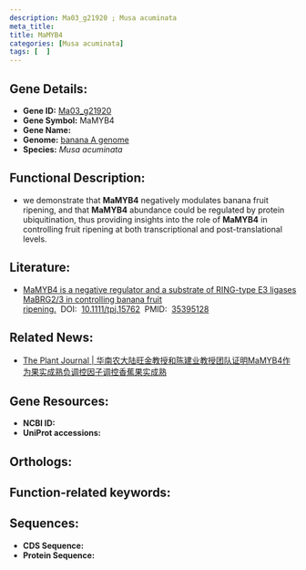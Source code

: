 ```yaml
---
description: Ma03_g21920 ; Musa acuminata
meta_title:
title: MaMYB4
categories: [Musa acuminata]
tags: [  ]
---
```


## Gene Details:
- **Gene ID:**	[Ma03_g21920]()
- **Gene Symbol:** MaMYB4
- **Gene Name:** 
- **Genome:** [banana A genome]()
- **Species:** *Musa acuminata*

## Functional Description:
   - we demonstrate that **MaMYB4** negatively modulates banana fruit ripening, and that **MaMYB4** abundance could be regulated by protein ubiquitination, thus providing insights into the role of **MaMYB4** in controlling fruit ripening at both transcriptional and post-translational levels.

## Literature:
   - [MaMYB4 is a negative regulator and a substrate of RING-type E3 ligases MaBRG2/3 in controlling banana fruit ripening.]( https://onlinelibrary.wiley.com/doi/10.1111/tpj.15762)&nbsp;&nbsp;DOI:&nbsp;&nbsp;[10.1111/tpj.15762](https://onlinelibrary.wiley.com/doi/10.1111/tpj.15762)&nbsp;&nbsp;PMID:&nbsp;&nbsp;[35395128](https://pubmed.ncbi.nlm.nih.gov/35395128/)

## Related News:
   - [The Plant Journal | 华南农大陆旺金教授和陈建业教授团队证明MaMYB4作为果实成熟负调控因子调控香蕉果实成熟](https://mp.weixin.qq.com/s?__biz=Mzg3MDEwNDEyMg==&mid=2247527899&idx=4&sn=a053f1376bc3508d01cf5d4ef0dfb987&chksm=ce90c08ef9e7499837d07efd90e3d77b1ad071c6e480b8cf4c03944b356ffd23335e93432281&scene=27#wechat_redirect)

## Gene Resources:
- **NCBI ID:** [](https://www.ncbi.nlm.nih.gov/gene/?term=)
- **UniProt accessions:** [](https://www.uniprot.org/uniprotkb//entry)

## Orthologs:


## Function-related keywords:


## Sequences:
- **CDS Sequence:**
- **Protein Sequence:**
